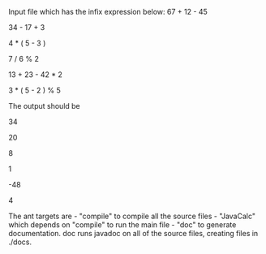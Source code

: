 Input file which has the infix expression below:
67 + 12 - 45

34 - 17 + 3
	
4 * ( 5 - 3 )

7 / 6 % 2

13 + 23 - 42 * 2

3 * ( 5 - 2 ) % 5

The output should be

34

20

8

1

-48
	
4

The ant targets are 
	- "compile" to compile all the source files 
	-	"JavaCalc" which depends on "compile" to run the main file
	- "doc" to generate documentation. doc runs javadoc on all of the source files, creating files in ./docs.
